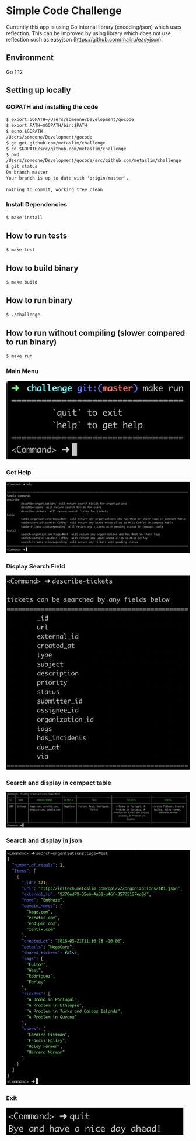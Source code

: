 # Simple Code Challenge

Currently this app is using Go internal library (encoding/json) which uses reflection. This can be improved by using library which does not use reflection such as easyjson (https://github.com/mailru/easyjson).

## Environment

Go 1.12

## Setting up locally

### GOPATH and installing the code
```
$ export GOPATH=/Users/someone/Development/gocode
$ export PATH=$GOPATH/bin:$PATH
$ echo $GOPATH
/Users/someone/Development/gocode
$ go get github.com/metaslim/challenge
$ cd $GOPATH/src/github.com/metaslim/challenge
$ pwd
/Users/someone/Development/gocode/src/github.com/metaslim/challenge
$ git status
On branch master
Your branch is up to date with 'origin/master'.

nothing to commit, working tree clean
```

### Install Dependencies
```sh
$ make install
```

## How to run tests

```sh
$ make test

```

## How to build binary

```sh
$ make build
```

## How to run binary

```sh
$ ./challenge
```

## How to run without compiling (slower compared to run binary)

```sh
$ make run
```

### Main Menu
![Search menu](image-menu.png)

### Get Help
![Help](image-help.png)

### Display Search Field
![Display search field](image-field.png)

### Search and display in compact table
![Display search result in compact table](image-table.png)

### Search and display in json
![Display search result in colored json](image-json.png)

### Exit
![Quit](image-quit.png)
